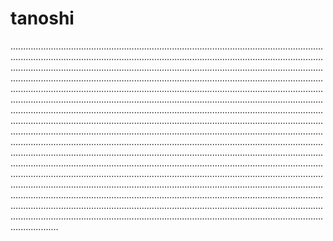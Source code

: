 # tanoshi

...............................................................................................................................................................................................................................................................................................................................................................................................................................................................................................................................................................................................................................................................................................................................................................................................................................................................................................................................................................................................................................................................................................................................................................................................................................................................................................................................................................................................................................................................................................................................................................................................................................................................................................................................................................................................................................................................................................................................................................................................................................................................................................................................................................................................................